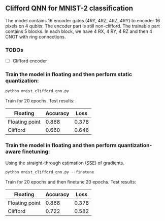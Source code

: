 ## Clifford QNN for MNIST-2 classification

The model contains 16 encoder gates (4RY, 4RZ, 4RZ, 4RY) to encoder 16 pixels on 4 qubits. The encoder part is still non-clifford. The trainable part contains 
5 blocks. In each block, we have 4 RX, 4 RY, 4 RZ and then 4 CNOT with ring connections.

### TODOs
- [ ] Clifford encoder

### Train the model in floating and then perform static quantization:

```python
python mnist_clifford_qnn.py
```

Train for 20 epochs. Test results:

|  Floating     | Accuracy  | Loss |
| ----------- | ----------- | --------- |
| Floating point      |  0.868      | 0.378 |
| Clifford | 0.660 | 0.648 |


### Train the model in floating and then perform quantization-aware finetuning:
Using the straight-through estimation (SSE) of gradients. 


```python
python mnist_clifford_qnn.py --finetune
```
Train for 20 epochs and then finetune 20 epochs. Test results:

|  Floating     | Accuracy  | Loss |
| ----------- | ----------- | --------- |
| Floating point    |  0.868      | 0.378 |
| Clifford | 0.722 | 0.582 |

